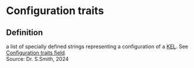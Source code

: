 # Configuration traits

## Definition

a list of specially defined strings representing a configuration of a [KEL](key-event-log). See [Configuration traits field](#configuration-traits-field).  
Source: Dr. S.Smith, 2024